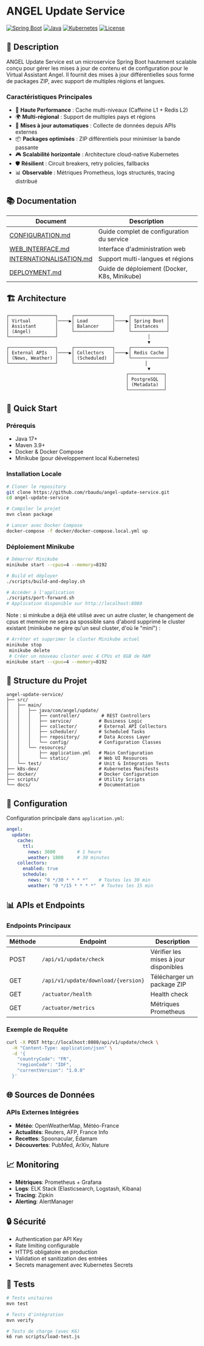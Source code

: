 # ANGEL Update Service

[![Spring Boot](https://img.shields.io/badge/Spring%20Boot-3.x-brightgreen.svg)](https://spring.io/projects/spring-boot)
[![Java](https://img.shields.io/badge/Java-17%2B-orange.svg)](https://www.oracle.com/java/)
[![Kubernetes](https://img.shields.io/badge/Kubernetes-Ready-blue.svg)](https://kubernetes.io/)
[![License](https://img.shields.io/badge/License-MIT-yellow.svg)](LICENSE)

## 🎯 Description

ANGEL Update Service est un microservice Spring Boot hautement scalable conçu pour gérer les mises à jour de contenu et de configuration pour le Virtual Assistant Angel. Il fournit des mises à jour différentielles sous forme de packages ZIP, avec support de multiples régions et langues.

### Caractéristiques Principales

- 🚀 **Haute Performance** : Cache multi-niveaux (Caffeine L1 + Redis L2)
- 🌍 **Multi-régional** : Support de multiples pays et régions
- 🔄 **Mises à jour automatiques** : Collecte de données depuis APIs externes
- 📦 **Packages optimisés** : ZIP différentiels pour minimiser la bande passante
- 🎮 **Scalabilité horizontale** : Architecture cloud-native Kubernetes
- 🛡️ **Résilient** : Circuit breakers, retry policies, fallbacks
- 📊 **Observable** : Métriques Prometheus, logs structurés, tracing distribué

## 📚 Documentation

| Document | Description |
|----------|-------------|
| [CONFIGURATION.md](docs/CONFIGURATION.md) | Guide complet de configuration du service |
| [WEB_INTERFACE.md](docs/WEB_INTERFACE.md) | Interface d'administration web |
| [INTERNATIONALISATION.md](docs/INTERNATIONALISATION.md) | Support multi-langues et régions |
| [DEPLOYMENT.md](docs/DEPLOYMENT.md) | Guide de déploiement (Docker, K8s, Minikube) |

## 🏗️ Architecture

```
┌─────────────────┐     ┌──────────────┐     ┌─────────────┐
│ Virtual         │────▶│ Load         │────▶│ Spring Boot │
│ Assistant       │     │ Balancer     │     │ Instances   │
│ (Angel)         │     └──────────────┘     └─────────────┘
└─────────────────┘                                 │
                                                    ▼
┌─────────────────┐     ┌──────────────┐     ┌─────────────┐
│ External APIs   │────▶│ Collectors   │────▶│ Redis Cache │
│ (News, Weather) │     │ (Scheduled)  │     └─────────────┘
└─────────────────┘     └──────────────┘           │
                                                    ▼
                                            ┌─────────────┐
                                            │ PostgreSQL  │
                                            │ (Metadata)  │
                                            └─────────────┘
```

## 🚀 Quick Start

### Prérequis

- Java 17+
- Maven 3.9+
- Docker & Docker Compose
- Minikube (pour développement local Kubernetes)

### Installation Locale

```bash
# Cloner le repository
git clone https://github.com/rbaudu/angel-update-service.git
cd angel-update-service

# Compiler le projet
mvn clean package

# Lancer avec Docker Compose
docker-compose -f docker/docker-compose.local.yml up
```

### Déploiement Minikube

```bash
# Démarrer Minikube
minikube start --cpus=4 --memory=8192

# Build et déployer
./scripts/build-and-deploy.sh

# Accéder à l'application
./scripts/port-forward.sh
# Application disponible sur http://localhost:8080
```

Note : si minkube a déjà été utilisé avec un autre cluster, le changement de cpus et memoire ne sera pa spossible sans d'abord supprimé le cluster existant (minikube ne gère qu'un seul cluster, d'où le "mini") :

```bash
# Arrêter et supprimer le cluster Minikube actuel
minikube stop
 minikube delete
 # Créer un nouveau cluster avec 4 CPUs et 8GB de RAM
minikube start --cpus=4 --memory=8192
```


## 📁 Structure du Projet

```
angel-update-service/
├── src/
│   ├── main/
│   │   ├── java/com/angel/update/
│   │   │   ├── controller/        # REST Controllers
│   │   │   ├── service/          # Business Logic
│   │   │   ├── collector/        # External API Collectors
│   │   │   ├── scheduler/        # Scheduled Tasks
│   │   │   ├── repository/       # Data Access Layer
│   │   │   └── config/           # Configuration Classes
│   │   └── resources/
│   │       ├── application.yml   # Main Configuration
│   │       └── static/           # Web UI Resources
│   └── test/                     # Unit & Integration Tests
├── k8s-dev/                      # Kubernetes Manifests
├── docker/                       # Docker Configuration
├── scripts/                      # Utility Scripts
└── docs/                         # Documentation
```

## 🔧 Configuration

Configuration principale dans `application.yml`:

```yaml
angel:
  update:
    cache:
      ttl:
        news: 3600        # 1 heure
        weather: 1800     # 30 minutes
    collectors:
      enabled: true
      schedule:
        news: "0 */30 * * * *"    # Toutes les 30 min
        weather: "0 */15 * * * *"  # Toutes les 15 min
```

## 📊 APIs et Endpoints

### Endpoints Principaux

| Méthode | Endpoint | Description |
|---------|----------|-------------|
| POST | `/api/v1/update/check` | Vérifier les mises à jour disponibles |
| GET | `/api/v1/update/download/{version}` | Télécharger un package ZIP |
| GET | `/actuator/health` | Health check |
| GET | `/actuator/metrics` | Métriques Prometheus |

### Exemple de Requête

```bash
curl -X POST http://localhost:8080/api/v1/update/check \
  -H "Content-Type: application/json" \
  -d '{
    "countryCode": "FR",
    "regionCode": "IDF",
    "currentVersion": "1.0.0"
  }'
```

## 🌐 Sources de Données

### APIs Externes Intégrées

- **Météo**: OpenWeatherMap, Météo-France
- **Actualités**: Reuters, AFP, France Info
- **Recettes**: Spoonacular, Edamam
- **Découvertes**: PubMed, ArXiv, Nature

## 📈 Monitoring

- **Métriques**: Prometheus + Grafana
- **Logs**: ELK Stack (Elasticsearch, Logstash, Kibana)
- **Tracing**: Zipkin
- **Alerting**: AlertManager

## 🔒 Sécurité

- Authentication par API Key
- Rate limiting configurable
- HTTPS obligatoire en production
- Validation et sanitization des entrées
- Secrets management avec Kubernetes Secrets

## 🧪 Tests

```bash
# Tests unitaires
mvn test

# Tests d'intégration
mvn verify

# Tests de charge (avec K6)
k6 run scripts/load-test.js
```

